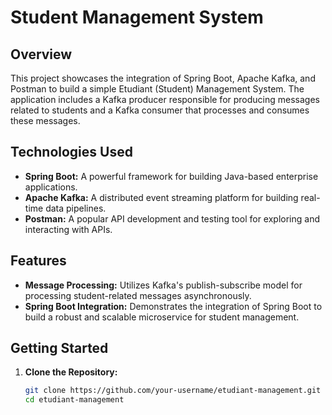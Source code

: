 # Student Management System

## Overview

This project showcases the integration of Spring Boot, Apache Kafka, and Postman to build a simple Etudiant (Student) Management System. The application includes a Kafka producer responsible for producing messages related to students and a Kafka consumer that processes and consumes these messages.

## Technologies Used

- **Spring Boot:** A powerful framework for building Java-based enterprise applications.
- **Apache Kafka:** A distributed event streaming platform for building real-time data pipelines.
- **Postman:** A popular API development and testing tool for exploring and interacting with APIs.

## Features

- **Message Processing:** Utilizes Kafka's publish-subscribe model for processing student-related messages asynchronously.
- **Spring Boot Integration:** Demonstrates the integration of Spring Boot to build a robust and scalable microservice for student management.

## Getting Started

1. **Clone the Repository:**
   ```bash
   git clone https://github.com/your-username/etudiant-management.git
   cd etudiant-management
